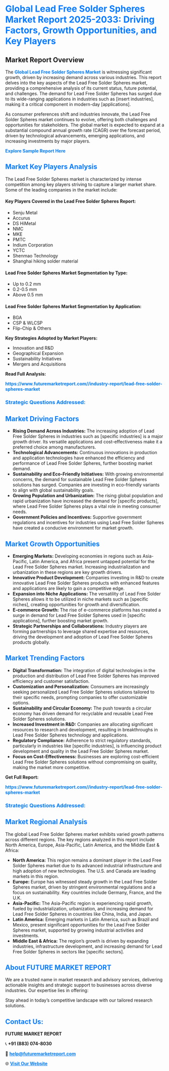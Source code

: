 <h1 style="color: #007BFF;">Global Lead Free Solder Spheres Market Report 2025-2033: Driving Factors, Growth Opportunities, and Key Players</h1>

<section id="overview">
<h2>Market Report Overview</h2>
<p>The <a href="https://www.futuremarketreport.com//industry-report/lead-free-solder-spheres-market" style="color: #007BFF; text-decoration: none;"><strong>Global Lead Free Solder Spheres Market</strong></a> is witnessing significant growth, driven by increasing demand across various industries. This report delves into the key aspects of the Lead Free Solder Spheres market, providing a comprehensive analysis of its current status, future potential, and challenges. The demand for Lead Free Solder Spheres has surged due to its wide-ranging applications in industries such as [insert industries], making it a critical component in modern-day [applications].</p>
<p>As consumer preferences shift and industries innovate, the Lead Free Solder Spheres market continues to evolve, offering both challenges and opportunities for stakeholders. The global market is expected to expand at a substantial compound annual growth rate (CAGR) over the forecast period, driven by technological advancements, emerging applications, and increasing investments by major players.</p>
</section>

<section id="overview">
<p><a href="https://www.futuremarketreport.com//request-sample/reportId=57251" style="color: #007BFF; text-decoration: none;"><strong>Explore Sample Report Here</strong></a></p>
</section>

<section id="key-players">
<h2 style="color: #007BFF;">Market Key Players Analysis</h2>
<p>The Lead Free Solder Spheres market is characterized by intense competition among key players striving to capture a larger market share. Some of the leading companies in the market include:</p>
<h4>Key Players Covered in the Lead Free Solder Spheres Report:</h4>
<ul><li>Senju Metal</li><li>Accurus</li><li>DS HiMetal</li><li>NMC</li><li>MKE</li><li>PMTC</li><li>Indium Corporation</li><li>YCTC</li><li>Shenmao Technology</li><li>Shanghai hiking solder material</li></ul>
<h4>Lead Free Solder Spheres Market Segmentation by Type:</h4>
<ul><li>Up to 0.2 mm</li><li>0.2-0.5 mm</li><li>Above 0.5 mm</li></ul>

<h4>Lead Free Solder Spheres Market Segmentation by Application:</h4>
<ul><li>BGA</li><li>CSP &amp; WLCSP</li><li>Flip-Chip &amp; Others</li></ul>
<p><strong>Key Strategies Adopted by Market Players:</strong></p>
<ul>
<li>Innovation and R&D</li>
<li>Geographical Expansion</li>
<li>Sustainability Initiatives</li>
<li>Mergers and Acquisitions</li>
</ul>
</section>

<section>
<p><strong>Read Full Analysis: </strong></p><a href="https://www.futuremarketreport.com//industry-report/lead-free-solder-spheres-market" style="color: #007BFF; text-decoration: none;"><strong>https://www.futuremarketreport.com//industry-report/lead-free-solder-spheres-market</strong></a>
<h3 style="color: #007BFF;">Strategic Questions Addressed:</h3>
</section>

<section id="driving-factors">
<h2 style="color: #007BFF;">Market Driving Factors</h2>
<ul>
<li><strong>Rising Demand Across Industries:</strong> The increasing adoption of Lead Free Solder Spheres in industries such as [specific industries] is a major growth driver. Its versatile applications and cost-effectiveness make it a preferred choice among manufacturers.</li>
<li><strong>Technological Advancements:</strong> Continuous innovations in production and application technologies have enhanced the efficiency and performance of Lead Free Solder Spheres, further boosting market demand.</li>
<li><strong>Sustainability and Eco-Friendly Initiatives:</strong> With growing environmental concerns, the demand for sustainable Lead Free Solder Spheres solutions has surged. Companies are investing in eco-friendly variants to align with global sustainability goals.</li>
<li><strong>Growing Population and Urbanization:</strong> The rising global population and rapid urbanization have increased the demand for [specific products], where Lead Free Solder Spheres plays a vital role in meeting consumer needs.</li>
<li><strong>Government Policies and Incentives:</strong> Supportive government regulations and incentives for industries using Lead Free Solder Spheres have created a conducive environment for market growth.</li>
</ul>
</section>

<section id="growth-opportunities">
<h2 style="color: #007BFF;">Market Growth Opportunities</h2>
<ul>
<li><strong>Emerging Markets:</strong> Developing economies in regions such as Asia-Pacific, Latin America, and Africa present untapped potential for the Lead Free Solder Spheres market. Increasing industrialization and urbanization in these regions are key growth drivers.</li>
<li><strong>Innovative Product Development:</strong> Companies investing in R&D to create innovative Lead Free Solder Spheres products with enhanced features and applications are likely to gain a competitive edge.</li>
<li><strong>Expansion into Niche Applications:</strong> The versatility of Lead Free Solder Spheres allows it to be utilized in niche markets such as [specific niches], creating opportunities for growth and diversification.</li>
<li><strong>E-commerce Growth:</strong> The rise of e-commerce platforms has created a surge in demand for Lead Free Solder Spheres used in [specific applications], further boosting market growth.</li>
<li><strong>Strategic Partnerships and Collaborations:</strong> Industry players are forming partnerships to leverage shared expertise and resources, driving the development and adoption of Lead Free Solder Spheres products globally.</li>
</ul>
</section>

<section id="trending-factors">
<h2 style="color: #007BFF;">Market Trending Factors</h2>
<ul>
<li><strong>Digital Transformation:</strong> The integration of digital technologies in the production and distribution of Lead Free Solder Spheres has improved efficiency and customer satisfaction.</li>
<li><strong>Customization and Personalization:</strong> Consumers are increasingly seeking personalized Lead Free Solder Spheres solutions tailored to their specific needs, prompting companies to offer customizable options.</li>
<li><strong>Sustainability and Circular Economy:</strong> The push towards a circular economy has driven demand for recyclable and reusable Lead Free Solder Spheres solutions.</li>
<li><strong>Increased Investment in R&D:</strong> Companies are allocating significant resources to research and development, resulting in breakthroughs in Lead Free Solder Spheres technology and applications.</li>
<li><strong>Regulatory Compliance:</strong> Adherence to strict regulatory standards, particularly in industries like [specific industries], is influencing product development and quality in the Lead Free Solder Spheres market.</li>
<li><strong>Focus on Cost-Effectiveness:</strong> Businesses are exploring cost-efficient Lead Free Solder Spheres solutions without compromising on quality, making the market more competitive.</li>
</ul>
</section>

<section>
<p><strong>Get Full Report: </strong></p><a href="https://www.futuremarketreport.com//industry-report/lead-free-solder-spheres-market" style="color: #007BFF; text-decoration: none;"><strong>https://www.futuremarketreport.com//industry-report/lead-free-solder-spheres-market</strong></a>
<h3 style="color: #007BFF;">Strategic Questions Addressed:</h3>
</section>


<section id="regional-analysis">
<h2 style="color: #007BFF;">Market Regional Analysis</h2>
<p>The global Lead Free Solder Spheres market exhibits varied growth patterns across different regions. The key regions analyzed in this report include North America, Europe, Asia-Pacific, Latin America, and the Middle East & Africa:</p>
<ul>
<li><strong>North America:</strong> This region remains a dominant player in the Lead Free Solder Spheres market due to its advanced industrial infrastructure and high adoption of new technologies. The U.S. and Canada are leading markets in this region.</li>
<li><strong>Europe:</strong> Europe has witnessed steady growth in the Lead Free Solder Spheres market, driven by stringent environmental regulations and a focus on sustainability. Key countries include Germany, France, and the U.K.</li>
<li><strong>Asia-Pacific:</strong> The Asia-Pacific region is experiencing rapid growth, fueled by industrialization, urbanization, and increasing demand for Lead Free Solder Spheres in countries like China, India, and Japan.</li>
<li><strong>Latin America:</strong> Emerging markets in Latin America, such as Brazil and Mexico, present significant opportunities for the Lead Free Solder Spheres market, supported by growing industrial activities and investments.</li>
<li><strong>Middle East & Africa:</strong> The region’s growth is driven by expanding industries, infrastructure development, and increasing demand for Lead Free Solder Spheres in sectors like [specific sectors].</li>
</ul>
</section>

<footer>
<h2 style="color: #007BFF;">About FUTURE MARKET REPORT</h2>
<p>We are a trusted name in market research and advisory services, delivering actionable insights and strategic support to businesses across diverse industries. Our expertise lies in offering:</p>

<p>Stay ahead in today’s competitive landscape with our tailored research solutions.</p>

<h2 style="color: #007BFF;">Contact Us:</h2>
<p><strong>FUTURE MARKET REPORT</strong></p>
<p>📞 <strong>+91 (883) 074-8030</strong></p>
<p>📧 <strong><a href="mailto:help@futuremarketreport.com" style="color: #007BFF;">help@futuremarketreport.com</a></strong></p>
<p>🌐 <strong><a href="https://www.futuremarketreport.com/" style="color: #007BFF;">Visit Our Website</a></strong></p>
</footer>